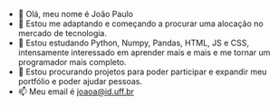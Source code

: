 - 👋 Olá, meu nome é João Paulo
- 👀 Estou me adaptando e começando a procurar uma alocação no mercado de tecnologia.
- 🌱 Estou estudando Python, Numpy, Pandas, HTML, JS e CSS, intensamente interessado em aprender mais e mais e me tornar um programador mais completo.
- 💞️ Estou procurando projetos para poder participar e expandir meu portfólio e poder ajudar pessoas.
- 📫 Meu email é joaoa@id.uff.br
